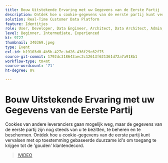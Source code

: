 ```yaml
---
title: Bouw Uitstekende Ervaring met uw Gegevens van de Eerste Partij
description: Ontdek hoe u cookie-gegevens van de eerste partij kunt vervalsen met op toestemming gebaseerde duurzame id's om toegang te krijgen tot de gouden klantendecord.
solution: Real-Time Customer Data Platform
feature: Identities
role: User, Developer, Data Engineer, Architect, Data Architect, Admin, Leader
level: Beginner, Intermediate, Experienced
kt: 9727
thumbnail: 340369.jpeg
type: Event
exl-id: b19103d0-4b5b-427e-bd26-436f29c62f75
source-git-commit: 1792dc318643aec2c12613f621361d72a7a918b1
workflow-type: tm+mt
source-wordcount: '71'
ht-degree: 0%

---
```


# Bouw Uitstekende Ervaring met uw Gegevens van de Eerste Partij

Cookies van andere leveranciers gaan mogelijk weg, maar de gegevens van de eerste partij zijn nog steeds van u te bezitten, te beheren en te beschermen. Ontdek hoe u cookie-gegevens van de eerste partij kunt vervalsen met op toestemming gebaseerde duurzame id&#39;s om toegang te krijgen tot de &#39;gouden&#39; klantendecord.

>[!VIDEO](https://video.tv.adobe.com/v/340369/?quality=12&learn=on)
